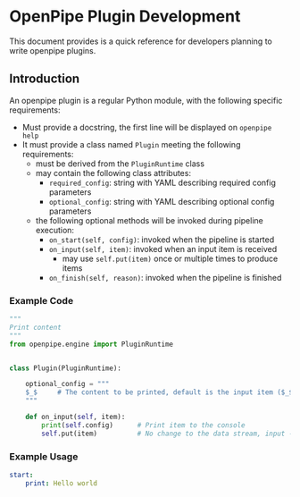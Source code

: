 # OpenPipe Plugin Development
This document provides is a quick reference for developers planning to write openpipe plugins.

## Introduction
An openpipe plugin is a regular Python module, with the following specific requirements:

- Must provide a docstring, the first line will be displayed on `openpipe help`
- It must provide a class named `Plugin` meeting the following requirements:
    - must be derived from the `PluginRuntime` class
    - may contain the following class attributes:
        - `required_config`: string with YAML describing required config parameters
        - `optional_config`: string with YAML describing optional config parameters
    - the following optional methods will be invoked during pipeline execution:
        - `on_start(self, config)`: invoked when the pipeline is started
        - `on_input(self, item)`: invoked when an input item is received
            - may use `self.put(item)` once or multiple times to produce items
        - `on_finish(self, reason)`: invoked when the pipeline is finished

### Example Code
```python
"""
Print content
"""
from openpipe.engine import PluginRuntime


class Plugin(PluginRuntime):

    optional_config = """
    $_$     # The content to be printed, default is the input item ($_$)
    """

    def on_input(self, item):
        print(self.config)      # Print item to the console
        self.put(item)          # No change to the data stream, input -> output
```

### Example Usage
```yaml
start:
    print: Hello world
```